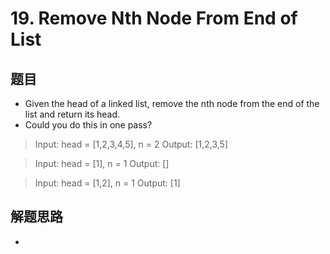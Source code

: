 # 19. Remove Nth Node From End of List

## 题目

- Given the head of a linked list, remove the nth node from the end of the list and return its head.
- Could you do this in one pass?

> Input: head = [1,2,3,4,5], n = 2
> Output: [1,2,3,5]

> Input: head = [1], n = 1
> Output: []

> Input: head = [1,2], n = 1
> Output: [1]
> 
## 解题思路

- 

  